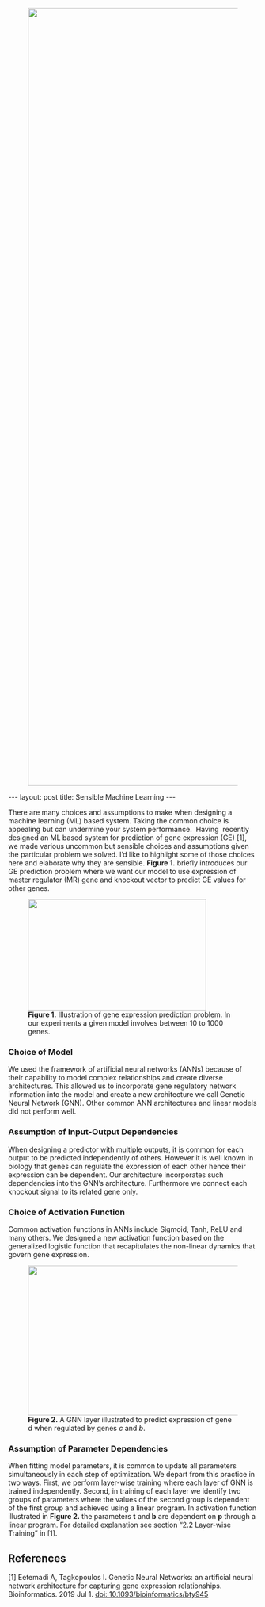 <figure>
  <img src="{{site.url}}/images/posts/sensible_ml/GNN_main_pipeline.png" alt="" width="2048" height="1569"/>
</figure>
---
layout: post
title: Sensible Machine Learning
---

There are many choices and assumptions to make when designing a machine learning (ML) based system. Taking the common choice is appealing but can undermine your system performance.  Having  recently designed an ML based system for prediction of gene expression (GE) [1], we made various uncommon but sensible choices and assumptions given the particular problem we solved. I’d like to highlight some of those choices here and elaborate why they are sensible. **Figure 1.** briefly introduces our GE prediction problem where we want our model to use expression of master regulator (MR) gene and knockout vector to predict GE values for other genes.
<figure>
  <img src="{{site.url}}/images/posts/sensible_ml/GNN_problem.png" alt="" width="360" height="224"/>
  <figcaption><strong>
Figure 1.</strong> Illustration of gene expression prediction problem. In our experiments a given model involves between 10 to 1000 genes.</figcaption>
</figure>

### Choice of Model
We used the framework of artificial neural networks (ANNs) because of their capability to model complex relationships and create diverse architectures. This allowed us to incorporate gene regulatory network information into the model and create a new architecture we call Genetic Neural Network (GNN). Other common ANN architectures and linear models did not perform well.

### Assumption of Input-Output Dependencies
When designing a predictor with multiple outputs, it is common for each output to be predicted independently of others. However it is well known in biology that genes can regulate the expression of each other hence their expression can be dependent. Our architecture incorporates such dependencies into the GNN’s architecture. Furthermore we connect each knockout signal to its related gene only.

### Choice of Activation Function
Common activation functions in ANNs include Sigmoid, Tanh, ReLU and many others. We designed a new activation function based on the generalized logistic function that recapitulates the non-linear dynamics that govern gene expression.
<figure>
  <img src="{{site.url}}/images/posts/sensible_ml/GNN_Layer.png" alt="" width="432" height="302"/>
  <figcaption><strong>
Figure 2.</strong> A GNN layer illustrated to predict expression of gene d when regulated by genes <em>c</em> and <em>b</em>.</figcaption>
</figure>

### Assumption of Parameter Dependencies
When fitting model parameters, it is common to update all parameters simultaneously in each step of optimization. We depart from this practice in two ways. First, we perform layer-wise training where each layer of GNN is trained independently. Second, in training of each layer we identify two groups of parameters where the values of the second group is dependent of the first group and achieved using a linear program. In activation function illustrated in **Figure 2.** the parameters **t** and **b** are dependent on **p** through a linear program. For detailed explanation see section “2.2 Layer-wise Training” in [1].

## References
[1] Eetemadi A, Tagkopoulos I. Genetic Neural Networks: an artificial neural network architecture for capturing gene expression relationships. Bioinformatics. 2019 Jul 1. [doi: 10.1093/bioinformatics/bty945](https://doi.org/10.1093/bioinformatics/bty945)

